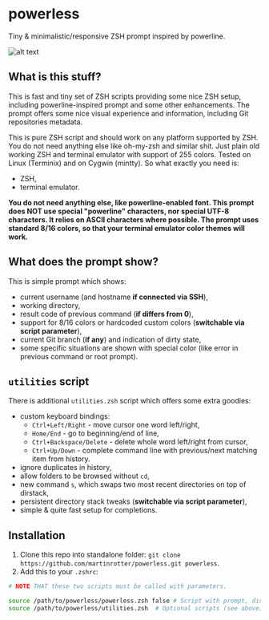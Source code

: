 # powerless
Tiny &amp; minimalistic/responsive ZSH prompt inspired by powerline.

![alt text](https://raw.githubusercontent.com/martinrotter/powerless/master/screenshots/powerless.gif)

## What is this stuff?
This is fast and tiny set of ZSH scripts providing some nice ZSH setup, including powerline-inspired prompt and some other enhancements. The prompt offers some nice visual experience and information, including Git repositories metadata.

This is pure ZSH script and should work on any platform supported by ZSH. You do not need anything else like oh-my-zsh and similar shit. Just plain old working ZSH and terminal emulator with support of 255 colors. Tested on Linux (Terminix) and on Cygwin (mintty). So what exactly you need is:

* ZSH,
* terminal emulator.

**You do not need anything else, like powerline-enabled font. This prompt does NOT use special "powerline" characters, nor special UTF-8 characters. It relies on ASCII characters where possible. The prompt uses standard 8/16 colors, so that your terminal emulator color themes will work.**

## What does the prompt show?
This is simple prompt which shows:

* current username (and hostname **if connected via SSH**),
* working directory,
* result code of previous command (**if differs from 0**),
* support for 8/16 colors or hardcoded custom colors (**switchable via script parameter**),
* current Git branch (**if any**) and indication of dirty state,
* some specific situations are shown with special color (like error in previous command or root prompt).

## `utilities` script
There is additional `utilities.zsh` script which offers some extra goodies:

* custom keyboard bindings:
    * `Ctrl+Left/Right` - move cursor one word left/right,
    * `Home/End` - go to beginning/end of line,
    * `Ctrl+Backspace/Delete` - delete whole word left/right from cursor,
    * `Ctrl+Up/Down` - complete command line with previous/next matching item from history.
* ignore duplicates in history,
* allow folders to be browsed without `cd`,
* new command `s`, which swaps two most recent directories on top of dirstack,
* persistent directory stack tweaks (**switchable via script parameter**),
* simple & quite fast setup for completions.    
    
## Installation
1. Clone this repo into standalone folder: `git clone https://github.com/martinrotter/powerless.git powerless`.
2. Add this to your `.zshrc`:
```bash
# NOTE THAT these two scripts must be called with parameters.

source /path/to/powerless/powerless.zsh false # Script with prompt, disable hardcoded colors.
source /path/to/powerless/utilities.zsh  # Optional scripts (see above), enable dirstack tweaks.
```